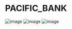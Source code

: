 # PACIFIC_BANK
![image](https://github.com/kingoloza/PACIFIC_BANK/assets/124217307/6aae3898-ab35-4232-b223-45ba091596c5)
![image](https://github.com/kingoloza/PACIFIC_BANK/assets/124217307/0e3dab28-daa0-4dd9-855c-4335b85e0d38)
![image](https://github.com/kingoloza/PACIFIC_BANK/assets/124217307/f8144af2-448d-4128-881a-2d7002b00f4e)
